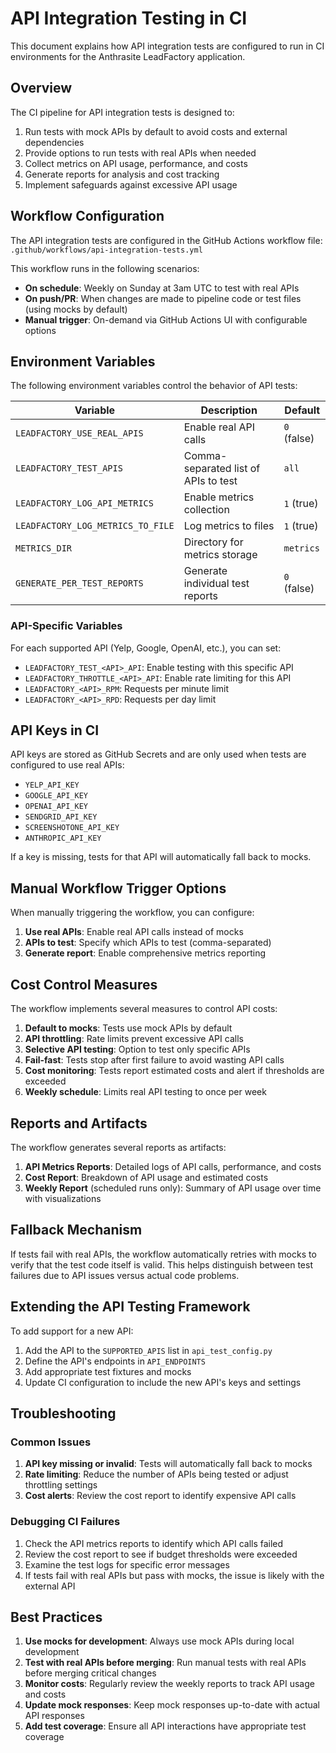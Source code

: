 # API Integration Testing in CI

This document explains how API integration tests are configured to run in CI environments for the Anthrasite LeadFactory application.

## Overview

The CI pipeline for API integration tests is designed to:

1. Run tests with mock APIs by default to avoid costs and external dependencies
2. Provide options to run tests with real APIs when needed
3. Collect metrics on API usage, performance, and costs
4. Generate reports for analysis and cost tracking
5. Implement safeguards against excessive API usage

## Workflow Configuration

The API integration tests are configured in the GitHub Actions workflow file:
`.github/workflows/api-integration-tests.yml`

This workflow runs in the following scenarios:

- **On schedule**: Weekly on Sunday at 3am UTC to test with real APIs
- **On push/PR**: When changes are made to pipeline code or test files (using mocks by default)
- **Manual trigger**: On-demand via GitHub Actions UI with configurable options

## Environment Variables

The following environment variables control the behavior of API tests:

| Variable | Description | Default |
|----------|-------------|---------|
| `LEADFACTORY_USE_REAL_APIS` | Enable real API calls | `0` (false) |
| `LEADFACTORY_TEST_APIS` | Comma-separated list of APIs to test | `all` |
| `LEADFACTORY_LOG_API_METRICS` | Enable metrics collection | `1` (true) |
| `LEADFACTORY_LOG_METRICS_TO_FILE` | Log metrics to files | `1` (true) |
| `METRICS_DIR` | Directory for metrics storage | `metrics` |
| `GENERATE_PER_TEST_REPORTS` | Generate individual test reports | `0` (false) |

### API-Specific Variables

For each supported API (Yelp, Google, OpenAI, etc.), you can set:

- `LEADFACTORY_TEST_<API>_API`: Enable testing with this specific API
- `LEADFACTORY_THROTTLE_<API>_API`: Enable rate limiting for this API
- `LEADFACTORY_<API>_RPM`: Requests per minute limit
- `LEADFACTORY_<API>_RPD`: Requests per day limit

## API Keys in CI

API keys are stored as GitHub Secrets and are only used when tests are configured to use real APIs:

- `YELP_API_KEY`
- `GOOGLE_API_KEY`
- `OPENAI_API_KEY`
- `SENDGRID_API_KEY`
- `SCREENSHOTONE_API_KEY`
- `ANTHROPIC_API_KEY`

If a key is missing, tests for that API will automatically fall back to mocks.

## Manual Workflow Trigger Options

When manually triggering the workflow, you can configure:

1. **Use real APIs**: Enable real API calls instead of mocks
2. **APIs to test**: Specify which APIs to test (comma-separated)
3. **Generate report**: Enable comprehensive metrics reporting

## Cost Control Measures

The workflow implements several measures to control API costs:

1. **Default to mocks**: Tests use mock APIs by default
2. **API throttling**: Rate limits prevent excessive API calls
3. **Selective API testing**: Option to test only specific APIs
4. **Fail-fast**: Tests stop after first failure to avoid wasting API calls
5. **Cost monitoring**: Tests report estimated costs and alert if thresholds are exceeded
6. **Weekly schedule**: Limits real API testing to once per week

## Reports and Artifacts

The workflow generates several reports as artifacts:

1. **API Metrics Reports**: Detailed logs of API calls, performance, and costs
2. **Cost Report**: Breakdown of API usage and estimated costs
3. **Weekly Report** (scheduled runs only): Summary of API usage over time with visualizations

## Fallback Mechanism

If tests fail with real APIs, the workflow automatically retries with mocks to verify that the test code itself is valid. This helps distinguish between test failures due to API issues versus actual code problems.

## Extending the API Testing Framework

To add support for a new API:

1. Add the API to the `SUPPORTED_APIS` list in `api_test_config.py`
2. Define the API's endpoints in `API_ENDPOINTS`
3. Add appropriate test fixtures and mocks
4. Update CI configuration to include the new API's keys and settings

## Troubleshooting

### Common Issues

1. **API key missing or invalid**: Tests will automatically fall back to mocks
2. **Rate limiting**: Reduce the number of APIs being tested or adjust throttling settings
3. **Cost alerts**: Review the cost report to identify expensive API calls

### Debugging CI Failures

1. Check the API metrics reports to identify which API calls failed
2. Review the cost report to see if budget thresholds were exceeded
3. Examine the test logs for specific error messages
4. If tests fail with real APIs but pass with mocks, the issue is likely with the external API

## Best Practices

1. **Use mocks for development**: Always use mock APIs during local development
2. **Test with real APIs before merging**: Run manual tests with real APIs before merging critical changes
3. **Monitor costs**: Regularly review the weekly reports to track API usage and costs
4. **Update mock responses**: Keep mock responses up-to-date with actual API responses
5. **Add test coverage**: Ensure all API interactions have appropriate test coverage
